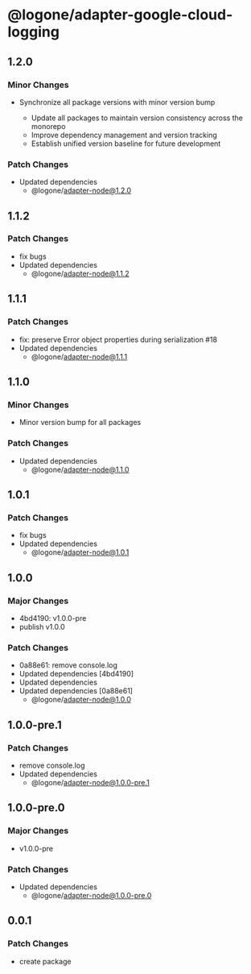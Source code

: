# @logone/adapter-google-cloud-logging

## 1.2.0

### Minor Changes

- Synchronize all package versions with minor version bump

  - Update all packages to maintain version consistency across the monorepo
  - Improve dependency management and version tracking
  - Establish unified version baseline for future development

### Patch Changes

- Updated dependencies
  - @logone/adapter-node@1.2.0

## 1.1.2

### Patch Changes

- fix bugs
- Updated dependencies
  - @logone/adapter-node@1.1.2

## 1.1.1

### Patch Changes

- fix: preserve Error object properties during serialization #18
- Updated dependencies
  - @logone/adapter-node@1.1.1

## 1.1.0

### Minor Changes

- Minor version bump for all packages

### Patch Changes

- Updated dependencies
  - @logone/adapter-node@1.1.0

## 1.0.1

### Patch Changes

- fix bugs
- Updated dependencies
  - @logone/adapter-node@1.0.1

## 1.0.0

### Major Changes

- 4bd4190: v1.0.0-pre
- publish v1.0.0

### Patch Changes

- 0a88e61: remove console.log
- Updated dependencies [4bd4190]
- Updated dependencies
- Updated dependencies [0a88e61]
  - @logone/adapter-node@1.0.0

## 1.0.0-pre.1

### Patch Changes

- remove console.log
- Updated dependencies
  - @logone/adapter-node@1.0.0-pre.1

## 1.0.0-pre.0

### Major Changes

- v1.0.0-pre

### Patch Changes

- Updated dependencies
  - @logone/adapter-node@1.0.0-pre.0

## 0.0.1

### Patch Changes

- create package
